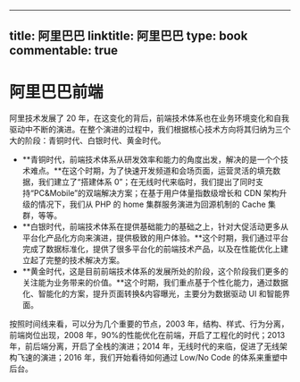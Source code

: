 
---
title: 阿里巴巴
linktitle: 阿里巴巴
type: book
commentable: true
---

# 阿里巴巴前端

阿里技术发展了 20 年，在这变化的背后，前端技术体系也在业务环境变化和自我驱动中不断的演进。在整个演进的过程中，我们根据核心技术方向将其归纳为三个大的阶段：青铜时代、白银时代、黄金时代。

- **青铜时代，前端技术体系从研发效率和能力的角度出发，解决的是一个个技术难点。**在这个时期，为了快速开发频道和会场页面，运营灵活的填充数据，我们建立了“搭建体系 0”；在无线时代来临时，我们提出了同时支持“PC&Mobile”的双端解决方案；在基于用户体量指数级增长和 CDN 架构升级的情况下，我们从 PHP 的 home 集群服务演进为回源机制的 Cache 集群，等等。
- **白银时代，前端技术体系在提供基础能力的基础之上，针对大促活动更多从平台化产品化方向来演进，提供极致的用户体验。**这个时期，我们通过平台完成了数据标准化，提供了很多平台化的前端技术产品，以及在性能优化上建立起了完整的技术解决方案。
- **黄金时代，这是目前前端技术体系的发展所处的阶段，这个阶段我们更多的关注能为业务带来的价值。**这个时期，我们重点基于个性化能力，通过数据化、智能化的方案，提升页面转换&内容曝光，主要分为数据驱动 UI 和智能界面。

按照时间线来看，可以分为几个重要的节点，2003 年，结构、样式、行为分离，前端岗位出现，2008 年，90%的性能优化在前端，开启了工程化的时代；2013 年，前后端分离，开启了全栈的演进；2014 年，无线时代的来临，促进了无线架构飞速的演进；2016 年，我们开始看待如何通过 Low/No Code 的体系来重塑中后台。

    